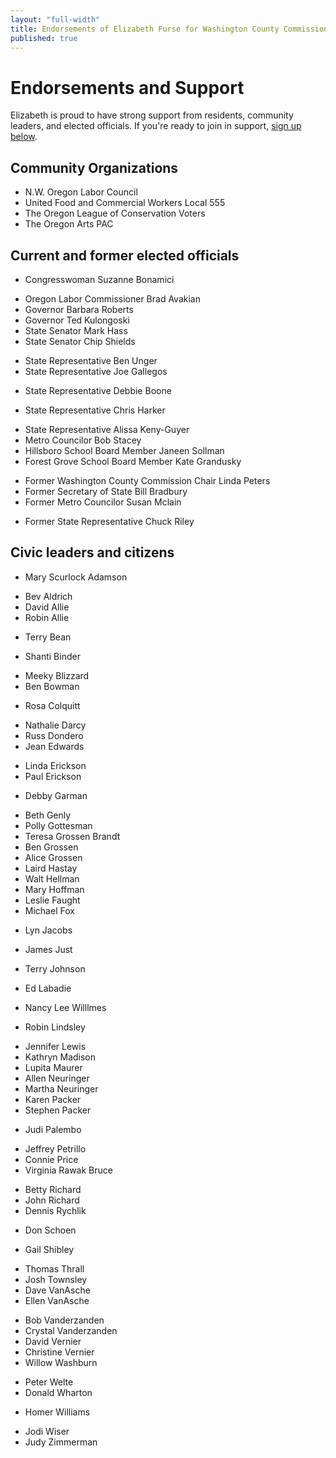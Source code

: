 ```yaml
---
layout: "full-width"
title: Endorsements of Elizabeth Furse for Washington County Commission District 4
published: true
---
```


# Endorsements and Support

Elizabeth is proud to have strong support from residents, community leaders, and elected officials. If you're ready to join in support, [sign up below](#endorse).

## Community Organizations
- N.W. Oregon Labor Council
- United Food and Commercial Workers Local 555
- The Oregon League of Conservation Voters
- The Oregon Arts PAC

## Current and former elected officials

* Congresswoman Suzanne Bonamici
- Oregon Labor Commissioner Brad Avakian
- Governor Barbara Roberts
- Governor Ted Kulongoski
- State Senator Mark Hass
- State Senator Chip Shields
* State Representative Ben Unger
* State Representative Joe Gallegos
- State Representative Debbie Boone
* State Representative Chris Harker
- State Representative Alissa Keny-Guyer
- Metro Councilor Bob Stacey
- Hillsboro School Board Member Janeen Sollman
- Forest Grove School Board Member Kate Grandusky
* Former Washington County Commission Chair Linda Peters
* Former Secretary of State Bill Bradbury
* Former Metro Councilor Susan Mclain
- Former State Representative Chuck Riley

## Civic leaders and citizens

* Mary Scurlock Adamson
- Bev Aldrich
- David Allie
- Robin Allie
* Terry Bean
- Shanti Binder
* Meeky Blizzard
* Ben Bowman
- Rosa Colquitt
* Nathalie Darcy
* Russ Dondero
* Jean Edwards
- Linda Erickson
- Paul Erickson
* Debby Garman
- Beth Genly
- Polly Gottesman
- Teresa Grossen Brandt
- Ben Grossen
- Alice Grossen
- Laird Hastay
- Walt Hellman
- Mary Hoffman
- Leslie Faught
- Michael Fox
* Lyn Jacobs
- James Just
* Terry Johnson
- Ed Labadie
* Nancy Lee Willlmes
- Robin Lindsley
* Jennifer Lewis
* Kathryn Madison
* Lupita Maurer
* Allen Neuringer
* Martha Neuringer
* Karen Packer
* Stephen Packer
- Judi Palembo
* Jeffrey Petrillo
* Connie Price
* Virginia Rawak Bruce
- Betty Richard
- John Richard
- Dennis Rychlik
* Don Schoen
- Gail Shibley
* Thomas Thrall
* Josh Townsley
* Dave VanAsche
* Ellen VanAsche
- Bob Vanderzanden
- Crystal Vanderzanden
- David Vernier
- Christine Vernier
- Willow Washburn
* Peter Welte
* Donald Wharton
- Homer Williams
* Jodi Wiser
* Judy Zimmerman